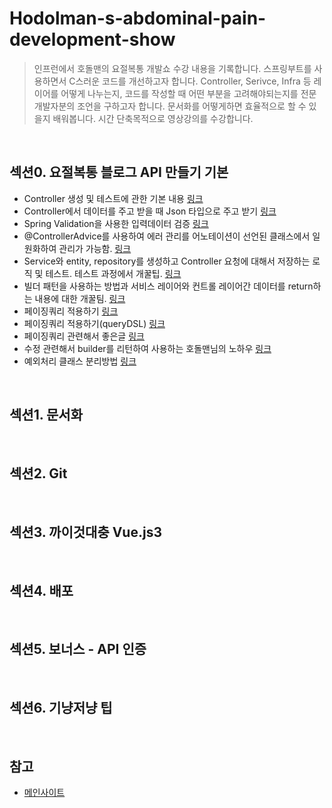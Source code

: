 # Hodolman-s-abdominal-pain-development-show

> 인프런에서 호돌맨의 요절복통 개발쇼 수강 내용을 기록합니다.
> 스프링부트를 사용하면서 C스러운 코드를 개선하고자 합니다.
> Controller, Serivce, Infra 등 레이어를 어떻게 나누는지, 코드를 작성할 때 어떤 부분을 고려해야되는지를 전문 개발자분의 조언을 구하고자 합니다.
> 문서화를 어떻게하면 효율적으로 할 수 있을지 배워봅니다.
> 시간 단축목적으로 영상강의를 수강합니다.


<br/>

##  섹션0. 요절복통 블로그 API 만들기 기본
- Controller 생성 및 테스트에 관한 기본 내용 [링크](https://github.com/t0e8r1r4y/Hodolman-s-abdominal-pain-development-show/pull/2)
- Controller에서 데이터를 주고 받을 때 Json 타입으로 주고 받기 [링크](https://github.com/t0e8r1r4y/Hodolman-s-abdominal-pain-development-show/pull/4)
- Spring Validation을 사용한 입력데이터 검증 [링크](https://github.com/t0e8r1r4y/Hodolman-s-abdominal-pain-development-show/pull/6)
- @ControllerAdvice를 사용하여 에러 관리를 어노테이션이 선언된 클래스에서 일원화하여 관리가 가능함. [링크](https://github.com/t0e8r1r4y/Hodolman-s-abdominal-pain-development-show/pull/8)
- Service와 entity, repository를 생성하고 Controller 요청에 대해서 저장하는 로직 및 테스트. 테스트 과정에서  개꿀팁. [링크](https://github.com/t0e8r1r4y/Hodolman-s-abdominal-pain-development-show/pull/10)
- 빌더 패턴을 사용하는 방법과 서비스 레이어와 컨트롤 레이어간 데이터를 return하는 내용에 대한 개꿀팀. [링크](https://github.com/t0e8r1r4y/Hodolman-s-abdominal-pain-development-show/pull/12)
- 페이징쿼리 적용하기 [링크](https://github.com/t0e8r1r4y/Hodolman-s-abdominal-pain-development-show/pull/20)
- 페이징쿼리 적용하기(queryDSL) [링크](https://github.com/t0e8r1r4y/Hodolman-s-abdominal-pain-development-show/pull/22)
- 페이징쿼리 관련해서 좋은글 [링크](https://ict-nroo.tistory.com/117)
- 수정 관련해서 builder를 리턴하여 사용하는 호돌맨님의 노하우 [링크](https://github.com/t0e8r1r4y/Hodolman-s-abdominal-pain-development-show/pull/24)
- 예외처리 클래스 분리방법 [링크](https://github.com/t0e8r1r4y/Hodolman-s-abdominal-pain-development-show/pull/28)

<br/>

## 섹션1. 문서화

<br/>

## 섹션2. Git

<br/>

## 섹션3. 까이것대충 Vue.js3

<br/>


## 섹션4. 배포

<br/>

## 섹션5. 보너스 - API 인증

<br/>

## 섹션6. 기냥저냥 팁


<br/>

## 참고
- [메인사이트](https://www.inflearn.com/course/%ED%98%B8%EB%8F%8C%EB%A7%A8-%EC%9A%94%EC%A0%88%EB%B3%B5%ED%86%B5-%EA%B0%9C%EB%B0%9C%EC%87%BC#reviews)
